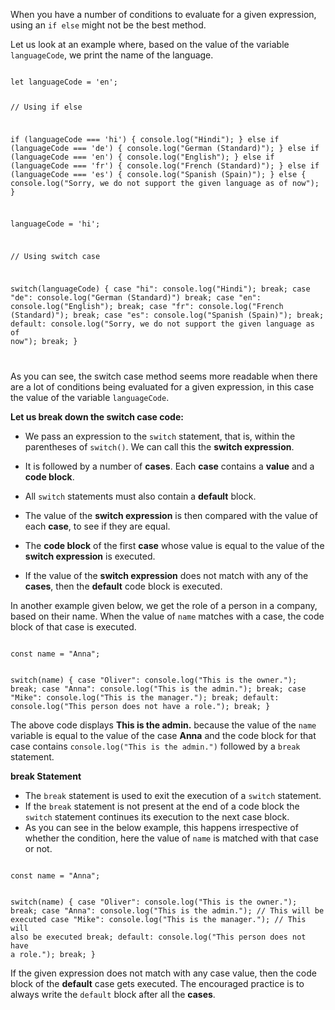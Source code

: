 When you have a number of conditions to evaluate for a given expression, using an `if else` might not be the best method.

Let us look at an example where, based on the value of  the variable `languageCode`, we print the name of the language.

<codeblock language="javascript" type="lesson">
<code>
let languageCode = 'en';

// Using if else

if (languageCode === 'hi') {
    console.log("Hindi");
} else if (languageCode === 'de') {
    console.log("German (Standard)");
} else if (languageCode === 'en') {
    console.log("English");
} else if (languageCode === 'fr') {
    console.log("French (Standard)");
} else if (languageCode === 'es') {
    console.log("Spanish (Spain)");
} else {
    console.log("Sorry, we do not support the given language as of now");
}

languageCode = 'hi';

// Using switch case

switch(languageCode) {
  case "hi":
    console.log("Hindi");
    break;
  case "de":
    console.log("German (Standard)")
    break;
  case "en":
    console.log("English");
    break;
  case "fr":
    console.log("French (Standard)");
    break;
  case "es":
    console.log("Spanish (Spain)");
    break;
  default:
    console.log("Sorry, we do not support the given language as of now");
    break;
}

</code>
</codeblock>

As you can see, the switch case method seems more readable when there are a lot of conditions being evaluated for a given expression, in this case the value of the variable `languageCode`.


**Let us break down the switch case code:**

- We pass an expression
  to the `switch` statement,
  that is, within the parentheses
  of `switch()`. We can call this
  the **switch expression**. 

- It is followed by a number of
  **cases**. Each **case** contains
  a **value** and a **code block**.

- All `switch` statements
  must also contain a
  **default** block.

- The value of the **switch expression**
  is then compared with the value
  of each **case**,
  to see if they are equal.

- The **code block** of the first
  **case** whose value is equal
  to the value of the **switch expression**
  is executed.

- If the value of the **switch expression**
  does not match with any of the **cases**,
  then the **default** code block is executed.

In another example given below, we get the role of a person in a company, based on their name. When the value of `name` matches with a case, the code block of that case is executed.

<codeblock language="javascript" type="lesson">
<code>
const name = "Anna";

switch(name) {
  case "Oliver":
    console.log("This is the owner.");
    break;
  case "Anna":
    console.log("This is the admin.");
    break;
  case "Mike":
    console.log("This is the manager.");
    break;
  default:
    console.log("This person does not have a role.");
    break;
}
</code>
</codeblock>

The above code displays **This is the admin.** because the value of the `name` variable is equal to the value of the case **Anna** and the code block for that case contains `console.log("This is the admin.")` followed by a `break` statement.

**break Statement**

- The `break` statement is used to exit the execution of a `switch` statement. 
- If the `break` statement is not present at the end of a code block the `switch` statement continues its execution to the next case block.
- As you can see in the below example, this happens irrespective of whether the condition, here the value of `name` is matched with that case or not.

<codeblock language="javascript" type="lesson">
<code>
const name = "Anna";

switch(name) {
  case "Oliver":
    console.log("This is the owner.");
    break;
  case "Anna":
    console.log("This is the admin."); // This will be executed
  case "Mike":
    console.log("This is the manager."); // This will also be executed
    break;
  default:
    console.log("This person does not have a role.");
    break;
}
</code>
</codeblock>

If the given expression does not match with any case value, then the code block of the **default** case gets executed. The encouraged practice is to always write the  `default` block after all the **cases**. 
